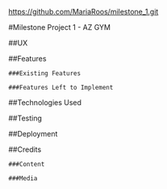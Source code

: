 https://github.com/MariaRoos/milestone_1.git

#Milestone Project 1 - AZ GYM

##UX

##Features

    ###Existing Features

    ###Features Left to Implement

##Technologies Used

##Testing

##Deployment

##Credits

    ###Content

    ###Media

